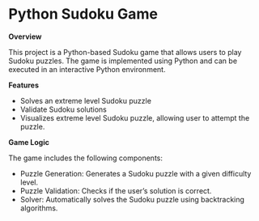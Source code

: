 # Python Sudoku Game
**Overview**

This project is a Python-based Sudoku game that allows users to play Sudoku puzzles. The game is implemented using Python and can be executed in an interactive Python environment.

**Features**

 - Solves an extreme level Sudoku puzzle
 - Validate Sudoku solutions
 - Visualizes extreme level Sudoku puzzle, allowing user to attempt the puzzle.

**Game Logic**

The game includes the following components:

- Puzzle Generation: Generates a Sudoku puzzle with a given difficulty level.
- Puzzle Validation: Checks if the user’s solution is correct.
- Solver: Automatically solves the Sudoku puzzle using backtracking algorithms.
